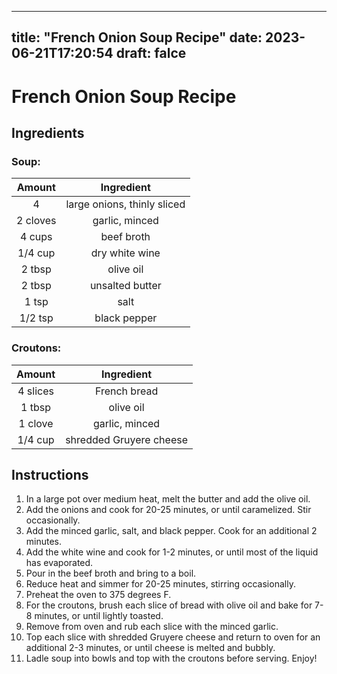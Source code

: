 
---
title: "French Onion Soup Recipe"
date: 2023-06-21T17:20:54
draft: falce
---

# French Onion Soup Recipe

## Ingredients

### Soup:
| Amount | Ingredient |
| :----: | :--------: |
| 4 | large onions, thinly sliced |
| 2 cloves | garlic, minced |
| 4 cups | beef broth |
| 1/4 cup | dry white wine |
| 2 tbsp | olive oil |
| 2 tbsp | unsalted butter |
| 1 tsp | salt |
| 1/2 tsp | black pepper |

### Croutons:
| Amount | Ingredient |
| :----: | :--------: |
| 4 slices | French bread |
| 1 tbsp | olive oil |
| 1 clove | garlic, minced |
| 1/4 cup | shredded Gruyere cheese |

## Instructions

1. In a large pot over medium heat, melt the butter and add the olive oil.
2. Add the onions and cook for 20-25 minutes, or until caramelized. Stir occasionally.
3. Add the minced garlic, salt, and black pepper. Cook for an additional 2 minutes.
4. Add the white wine and cook for 1-2 minutes, or until most of the liquid has evaporated.
5. Pour in the beef broth and bring to a boil.
6. Reduce heat and simmer for 20-25 minutes, stirring occasionally.
7. Preheat the oven to 375 degrees F.
8. For the croutons, brush each slice of bread with olive oil and bake for 7-8 minutes, or until lightly toasted.
9. Remove from oven and rub each slice with the minced garlic.
10. Top each slice with shredded Gruyere cheese and return to oven for an additional 2-3 minutes, or until cheese is melted and bubbly.
11. Ladle soup into bowls and top with the croutons before serving. Enjoy!
